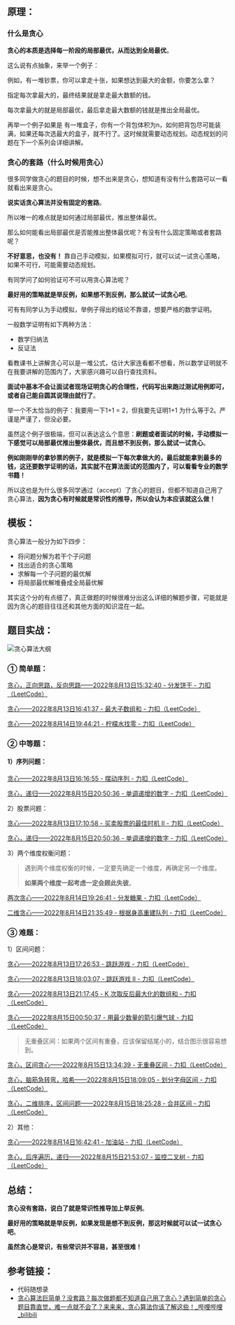 ## 原理：

### 什么是贪心

**贪心的本质是选择每一阶段的局部最优，从而达到全局最优**。

这么说有点抽象，来举一个例子：

例如，有一堆钞票，你可以拿走十张，如果想达到最大的金额，你要怎么拿？

指定每次拿最大的，最终结果就是拿走最大数额的钱。

每次拿最大的就是局部最优，最后拿走最大数额的钱就是推出全局最优。

再举一个例子如果是 有一堆盒子，你有一个背包体积为n，如何把背包尽可能装满，如果还每次选最大的盒子，就不行了。这时候就需要动态规划。动态规划的问题在下一个系列会详细讲解。

### 贪心的套路（什么时候用贪心）

很多同学做贪心的题目的时候，想不出来是贪心，想知道有没有什么套路可以一看就看出来是贪心。

**说实话贪心算法并没有固定的套路**。

所以唯一的难点就是如何通过局部最优，推出整体最优。

那么如何能看出局部最优是否能推出整体最优呢？有没有什么固定策略或者套路呢？

**不好意思，也没有！** 靠自己手动模拟，如果模拟可行，就可以试一试贪心策略，如果不可行，可能需要动态规划。

有同学问了如何验证可不可以用贪心算法呢？

**最好用的策略就是举反例，如果想不到反例，那么就试一试贪心吧**。

可有有同学认为手动模拟，举例子得出的结论不靠谱，想要严格的数学证明。

一般数学证明有如下两种方法：

- 数学归纳法
- 反证法

看教课书上讲解贪心可以是一堆公式，估计大家连看都不想看，所以数学证明就不在我要讲解的范围内了，大家感兴趣可以自行查找资料。

**面试中基本不会让面试者现场证明贪心的合理性，代码写出来跑过测试用例即可，或者自己能自圆其说理由就行了**。

举一个不太恰当的例子：我要用一下1+1 = 2，但我要先证明1+1 为什么等于2。严谨是严谨了，但没必要。

虽然这个例子很极端，但可以表达这么个意思：**刷题或者面试的时候，手动模拟一下感觉可以局部最优推出整体最优，而且想不到反例，那么就试一试贪心**。

**例如刚刚举的拿钞票的例子，就是模拟一下每次拿做大的，最后就能拿到最多的钱，这还要数学证明的话，其实就不在算法面试的范围内了，可以看看专业的数学书籍！**

所以这也是为什么很多同学通过（accept）了贪心的题目，但都不知道自己用了贪心算法，**因为贪心有时候就是常识性的推导，所以会认为本应该就这么做！**



## 模板：

贪心算法一般分为如下四步：

- 将问题分解为若干个子问题
- 找出适合的贪心策略
- 求解每一个子问题的最优解
- 将局部最优解堆叠成全局最优解

其实这个分的有点细了，真正做题的时候很难分出这么详细的解题步骤，可能就是因为贪心的题目往往还和其他方面的知识混在一起。

## 题目实战：

![贪心算法大纲](https://figurebed-ladidol.oss-cn-chengdu.aliyuncs.com/img/20210917104315.png)

### ① 简单题：

[贪心，正向思路，反向思路——2022年8月13日15:32:40 - 分发饼干 - 力扣（LeetCode）](https://leetcode.cn/problems/assign-cookies/solution/by-ladidol-9sol/)

[贪心——2022年8月13日16:41:37 - 最大子数组和 - 力扣（LeetCode）](https://leetcode.cn/problems/maximum-subarray/solution/by-ladidol-uoeb/)

[贪心——2022年8月14日19:44:21 - 柠檬水找零 - 力扣（LeetCode）](https://leetcode.cn/problems/lemonade-change/solution/tan-xin-by-ladidol-jfls/)



### ② 中等题：

#### 1）序列问题：

[贪心——2022年8月13日16:16:55 - 摆动序列 - 力扣（LeetCode）](https://leetcode.cn/problems/wiggle-subsequence/solution/by-ladidol-201i/)

[贪心，递归——2022年8月15日20:50:36 - 单调递增的数字 - 力扣（LeetCode）](https://leetcode.cn/problems/monotone-increasing-digits/solution/tan-xin-by-ladidol-1llx/)



2）股票问题：

[贪心——2022年8月13日17:10:58 - 买卖股票的最佳时机 II - 力扣（LeetCode）](https://leetcode.cn/problems/best-time-to-buy-and-sell-stock-ii/solution/by-ladidol-nxaf/)

[贪心，递归——2022年8月15日20:50:36 - 单调递增的数字 - 力扣（LeetCode）](https://leetcode.cn/problems/monotone-increasing-digits/solution/tan-xin-by-ladidol-1llx/)



3）两个维度权衡问题：

> 遇到两个维度权衡的时候，一定要先确定一个维度，再确定另一个维度。
>
> **如果两个维度一起考虑一定会顾此失彼**。

[两次贪心——2022年8月14日19:26:41 - 分发糖果 - 力扣（LeetCode）](https://leetcode.cn/problems/candy/solution/by-ladidol-upbm/)

[二维贪心——2022年8月14日21:35:49 - 根据身高重建队列 - 力扣（LeetCode）](https://leetcode.cn/problems/queue-reconstruction-by-height/solution/tan-xin-by-ladidol-4wqf/)

### ③ 难题：

1）区间问题：

[贪心——2022年8月13日17:26:53 - 跳跃游戏 - 力扣（LeetCode）](https://leetcode.cn/problems/jump-game/solution/by-ladidol-qhz8/)

[贪心——2022年8月13日18:03:07 - 跳跃游戏 II - 力扣（LeetCode）](https://leetcode.cn/problems/jump-game-ii/solution/tan-xin-by-ladidol-hhz9/)

[贪心——2022年8月13日21:17:45 - K 次取反后最大化的数组和 - 力扣（LeetCode）](https://leetcode.cn/problems/maximize-sum-of-array-after-k-negations/solution/tan-xin-by-ladidol-hbs6/)

[贪心——2022年8月15日00:50:37 - 用最少数量的箭引爆气球 - 力扣（LeetCode）](https://leetcode.cn/problems/minimum-number-of-arrows-to-burst-balloons/solution/by-ladidol-o77x/)

> 无重叠区间：如果两个区间有重叠，应该保留结尾小的，结合图示很容易想到。

[贪心，区间贪心——2022年8月15日13:34:39 - 无重叠区间 - 力扣（LeetCode）](https://leetcode.cn/problems/non-overlapping-intervals/solution/by-ladidol-usjs/)

[贪心，脑筋急转弯，哈希——2022年8月15日18:09:05 - 划分字母区间 - 力扣（LeetCode）](https://leetcode.cn/problems/partition-labels/solution/by-ladidol-7dpq/)

[贪心，二维排序，区间问题——2022年8月15日18:25:28 - 合并区间 - 力扣（LeetCode）](https://leetcode.cn/problems/merge-intervals/solution/by-ladidol-72kc/)



2）其他：

[贪心——2022年8月14日16:42:41 - 加油站 - 力扣（LeetCode）](https://leetcode.cn/problems/gas-station/solution/by-ladidol-pa9l/)

[贪心，后序遍历，递归——2022年8月15日21:53:07 - 监控二叉树 - 力扣（LeetCode）](https://leetcode.cn/problems/binary-tree-cameras/solution/tan-xin-by-ladidol-pguj/)





## 总结：

**贪心没有套路，说白了就是常识性推导加上举反例**。

**最好用的策略就是举反例，如果发现是想不到反例，那这时候就可以试一试贪心吧**。

**虽然贪心是常识，有些常识并不容易，甚至很难！**

## 参考链接：

- 代码随想录
- [贪心算法巨简单？没套路？每次做题都不知道自己用了贪心？遇到简单的贪心题目靠直觉，难一点就不会了？来来来，贪心算法你该了解这些！_哔哩哔哩_bilibili](https://www.bilibili.com/video/BV1WK4y1R71x?vd_source=3ee74e97a596580dcf2e42cfeaafd7e9)





